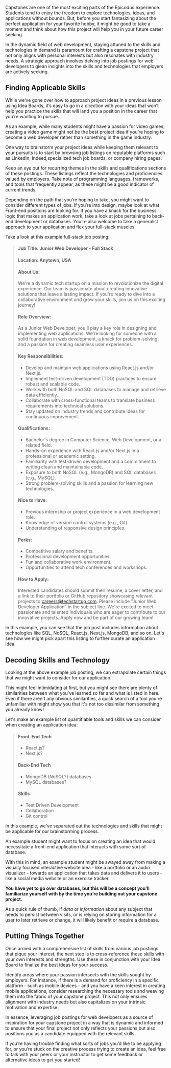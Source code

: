 Capstones are one of the most exciting parts of the Epicodus experience. Students tend to enjoy the freedom to explore technologies, ideas, and applications without bounds. But, before you start fantasizing about the perfect application for your favorite hobby, it might be good to take a moment and think about how this project will help you in your future career seeking.

In the dynamic field of web development, staying attuned to the skills and technologies in demand is paramount for crafting a capstone project that not only aligns with personal interests but also resonates with industry needs. A strategic approach involves delving into job postings for web developers to glean insights into the skills and technologies that employers are actively seeking.

## Finding Applicable Skills

While we’ve gone over how to approach project ideas in a previous lesson using Idea Boards, it’s easy to go in a direction with your ideas that won’t help you practice the skills that will land you a position in the career that you’re wanting to pursue. 

As an example, while many students might have a passion for video games, creating a video game might not be the best project idea if you’re hoping to become a web developer rather than something in the game industry.

One way to brainstorm your project ideas while keeping them relevant to your pursuits is to start by browsing job listings on reputable platforms such as LinkedIn, Indeed,specialized tech job boards, or company hiring pages.  

Keep an eye out for recurring themes in the skills and qualifications sections of these postings. These listings reflect the technologies and proficiencies valued by employers. Take note of programming languages, frameworks, and tools that frequently appear, as these might be a good indicator of current trends.

Depending on the path that you’re hoping to take, you might want to consider different types of jobs. If you’re into design, maybe look at what Front-end positions are looking for. If you have a knack for the business logic that makes an application work, take a look at jobs pertaining to back-end development or databases. You’re also welcome to take a generalist approach to your application and flex your full-stack muscles.

Take a look at this example full-stack job posting:

> #### Job Title: Junior Web Developer - Full Stack
> #### Location: Anytown, USA
> #### About Us:
> We're a dynamic tech startup on a mission to revolutionize the digital experience. Our team is passionate about creating innovative solutions that leave a lasting impact. If you're ready to dive into a collaborative environment and grow your skills, join us on this exciting journey!
>
> #### Role Overview:
> As a Junior Web Developer, you'll play a key role in designing and implementing web applications. We're looking for someone with a solid foundation in web development, a knack for problem-solving, and a passion for creating seamless user experiences.
>
> #### Key Responsibilities:
> * Develop and maintain web applications using React.js and/or Next.js.
> * Implement test-driven development (TDD) practices to ensure robust and scalable code.
> * Work with both NoSQL and SQL databases to manage and retrieve data efficiently.
> * Collaborate with cross-functional teams to translate business requirements into technical solutions.
> * Stay updated on industry trends and contribute ideas for continuous improvement.
>
> #### Qualifications:
> * Bachelor's degree in Computer Science, Web Development, or a related field.
> * Hands-on experience with React.js and/or Next.js in a professional or academic setting.
> * Familiarity with test-driven development and a commitment to writing clean and maintainable code.
> * Exposure to both NoSQL (e.g., MongoDB) and SQL databases (e.g., MySQL).
> * Strong problem-solving skills and a passion for learning new technologies.
>
> #### Nice to Have:
> * Previous internship or project experience in a web development role.
> * Knowledge of version control systems (e.g., Git).
> * Understanding of responsive design principles.
>
> #### Perks:
> * Competitive salary and benefits.
> * Professional development opportunities.
> * Fun and collaborative work environment.
> * Opportunities to attend tech conferences and workshops.
>
> #### How to Apply:
> Interested candidates should submit their resume, a cover letter, and a link to their portfolio or GitHub repository showcasing relevant projects to careers@techstartup.com. Please include "Junior Web Developer Application" in the subject line.
> We're excited to meet passionate and talented individuals who are eager to contribute to our innovative projects. Apply now and be part of our growing team!



In this example, you can see that the job post includes information about technologies like SQL, NoSQL, React.js, Next.js, MongoDB, and so on. Let's see how we might pick apart this listing to further curate an application idea.

## Decoding Skills and Technology

Looking at the above example job posting, we can extrapolate certain things that we might want to consider for our application.

This might feel intimidating at first, but you might see there are plenty of similarities between what you’ve learned so far and what is listed in here. Even if there aren't any obvious similarities, a quick search of a tool you're unfamiliar with might show you that it's not too dissimilar from something you already know!

Let's make an example list of quantifiable tools and skills we can consider when creating an application idea:

> #### Front-End Tech
> * React.js?
> * Next.js?
>
> #### Back-End Tech
> * MongoDB (NoSQL?) databases
> * MySQL databases?
>
> #### Skills
> * Test Driven Development
> * Collaboration
> * Git control

In this example, we've separated out the technologies and skills that might be applicable for our brainstorming process.

An example student might want to focus on creating an idea that would necessitate a front-end application that interacts with some sort of database.

With this in mind, an example student might be swayed away from making a visually focused interactive website idea - like a portfolio or an audio visualizer -  towards an application that takes data and delivers it to users - like a social media website or an exercise tracker.

**You have yet to go over databases, but this will be a concept you’ll familiarize yourself with by the time you’re building out your capstone project.**

As a quick rule of thumb, if *data* or *information* about any subject that needs to persist between visits, or is relying on storing information for a user to later retrieve or change, it will likely benefit or require a database.

## Putting Things Together

Once armed with a comprehensive list of skills from various job postings that pique your interest, the next step is to cross-reference these skills with your own interests and strengths. Use these in conjunction with your Idea Board to finalize the best ideas for your success.

Identify areas where your passion intersects with the skills sought by employers. For instance, if there is a demand for proficiency in a specific platform - such as mobile devices - and you have a keen interest in creating mobile applications, consider researching the necessary tools and weaving them into the fabric of your capstone project. This not only ensures alignment with industry needs but also capitalizes on your intrinsic motivation and expertise.

In essence, leveraging job postings for web developers as a source of inspiration for your capstone project in a way that is dynamic and informed to ensure that your final project not only reflects your passions but also positions you as a candidate equipped with the relevant skills.

If you’re having trouble finding what sorts of jobs you’d like to be applying for, or you’re stuck on the creative process trying to create an idea, feel free to talk with your peers or your instructor to get some feedback or alternative ideas to get you started! 